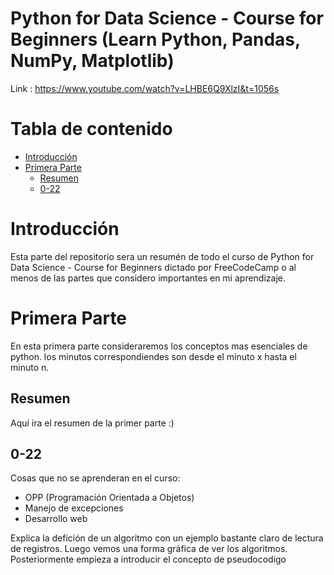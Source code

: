 # Python for Data Science - Course for Beginners (Learn Python, Pandas, NumPy, Matplotlib)
Link : https://www.youtube.com/watch?v=LHBE6Q9XlzI&t=1056s

# Tabla de contenido
- [Introducción](#Introducción)
- [Primera Parte](#Primera-Parte)
    * [Resumen](#Resumen)
    * [0-22](#0-22)

# Introducción
Esta parte del repositorio sera un resumén de todo el curso de Python for Data Science - Course for Beginners dictado por FreeCodeCamp o al menos de las partes que considero importantes en mi aprendizaje. 

# Primera Parte
En esta primera parte consideraremos los conceptos mas esenciales de python. los minutos correspondiendes son desde el minuto x hasta el minuto n.

## Resumen
Aquí ira el resumen de la primer parte :)

## 0-22

Cosas que no se aprenderan en el curso:
-   OPP (Programación Orientada a Objetos)
-   Manejo de excepciones
-   Desarrollo web

Explica la defición de un algoritmo con un ejemplo bastante claro de lectura de registros. Luego vemos una forma gráfica de ver los algoritmos. Posteriormente empieza a introducir el concepto de pseudocodigo


